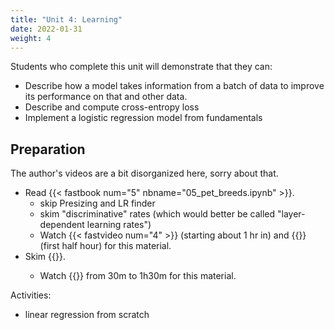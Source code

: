 ```yaml
---
title: "Unit 4: Learning"
date: 2022-01-31
weight: 4
---
```


Students who complete this unit will demonstrate that they can:

- Describe how a model takes information from a batch of data to improve its performance on that and other data.
- Describe and compute cross-entropy loss
- Implement a logistic regression model from fundamentals

<!-- - Activities
	- pets dataloader lab
	- softmax fundamentals 1 and 2
	- some variation on Learning Proportions lab? ^^bandit learning^^: how likely is each arm to give a payout? -->

## Preparation

The author's videos are a bit disorganized here, sorry about that.

- Read {{< fastbook num="5" nbname="05_pet_breeds.ipynb" >}}.
  - skip Presizing and LR finder
  - skim "discriminative" rates (which would better be called "layer-dependent learning rates")
  - Watch {{< fastvideo num="4" >}} (starting about 1 hr in) and {{<fastvideo num="6">}} (first half hour) for this material.
- Skim {{<fastbook num="6" nbname="06_multicat.ipynb">}}.
  - Watch {{<fastvideo num="6">}} from 30m to 1h30m for this material.

Activities:

- linear regression from scratch
